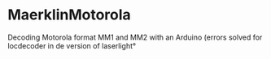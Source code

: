 # MaerklinMotorola
Decoding Motorola format MM1 and MM2 with an Arduino (errors solved for locdecoder in de version of laserlight°
